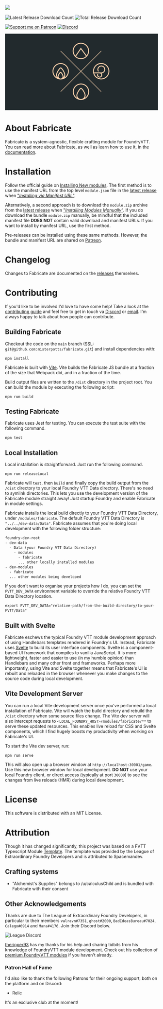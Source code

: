 ![](https://img.shields.io/endpoint?url=https%3A%2F%2Ffoundryshields.com%2Fversion%3Fstyle%3Dfor-the-badge%26url%3Dhttps%3A%2F%2Fgithub.com%2Fmisterpotts%2Ffabricate%2Freleases%2Flatest%2Fdownload%2Fmodule.json)
<!--- Downloads @ Latest Badge -->
![Latest Release Download Count](https://img.shields.io/github/downloads/misterpotts/fabricate/latest/total?sort=semver&style=for-the-badge)
![Total Release Download Count](https://img.shields.io/github/downloads/misterpotts/fabricate/total?label=total%20downloads&style=for-the-badge)
<!--- Social badges -->
[![Support me on Patreon](https://img.shields.io/endpoint.svg?url=https%3A%2F%2Fshieldsio-patreon.vercel.app%2Fapi%3Fusername%3Dmisterpotts%26type%3Dpatrons&style=for-the-badge)](https://patreon.com/misterpotts)
[![Discord](https://dcbadge.vercel.app/api/server/QNGn6cznJs)](https://discord.gg/QNGn6cznJs)

<!--- Forge Bazaar Install % Badge -->
<!--- replace <your-module-name> with the `name` in your manifest -->
<!--- ![Forge Installs](https://img.shields.io/badge/dynamic/json?label=Forge%20Installs&query=package.installs&suffix=%25&url=https%3A%2F%2Fforge-vtt.com%2Fapi%2Fbazaar%2Fpackage%2Ffabricate&colorB=4aa94a) -->

![](/screens/fabricate-repo-preview.png)

# About Fabricate

Fabricate is a system-agnostic, flexible crafting module for FoundryVTT. 
You can read more about Fabricate, as well as learn how to use it, in the [documentation](https://misterpotts.github.io/fabricate/).

# Installation

Follow the official guide on [Installing New modules](https://foundryvtt.com/article/modules/).
The first method is to use the manifest URL from the top level `module.json` file in the [latest release](https://github.com/misterpotts/fabricate/releases/latest) when ["_Installing via Manifest URL_"](https://foundryvtt.com/article/modules/).

Alternatively, a second approach is to download the `module.zip` archive from the [latest release](https://github.com/misterpotts/fabricate/releases/latest) when ["_Installing Modules Manually_"](https://foundryvtt.com/article/modules/).
If you do download the bundle `module.zip` manually, be mindful that the included manifest file **DOES NOT** contain valid download and manifest URLs.
If you want to install by manifest URL, use the first method.

Pre-releases can be installed using these same methods. 
However, the bundle and manifest URL are shared on [Patreon](https://www.patreon.com/posts/pre-release-76128822).

# Changelog

Changes to Fabricate are documented on the [releases](https://github.com/misterpotts/fabricate/releases) themselves.

# Contributing

If you'd like to be involved I'd love to have some help! 
Take a look at the [contributing guide](CONTRIBUTING.md) and feel free to get in touch va [Discord](discordapp.com/users/MisterPotts#0255) or [email](mailto:matt@mrpotts.uk).
I'm always happy to talk about how people can contribute.

## Building Fabricate

Checkout the code on the `main` branch (SSL: `git@github.com:misterpotts/fabricate.git`) and install dependencies with:

```shell
npm install
```

Fabricate is built with [Vite](https://vitejs.dev/).
Vite builds the Fabricate JS bundle at a fraction of the size that Webpack did, and in a fraction of the time.

Build output files are written to the `/dist` directory in the project root. 
You can build the module by executing the following script:

```shell
npm run build
```

## Testing Fabricate

Fabricate uses Jest for testing. 
You can execute the test suite with the following command.

```shell
npm test
```

## Local Installation

Local installation is straightforward.
Just run the following command.

```shell
npm run releaseLocal
```

Fabricate will `test`, then `build` and finally copy the build output from the `/dist` directory to your local Foundry VTT Data directory.
There's no need to symlink directories.
This lets you use the development version of the Fabricate module straight away!
Just startup Foundry and enable Fabricate in module settings.

Fabricate installs the local build directly to your Foundry VTT Data Directory, under `/modules/fabricate`.
The default Foundry VTT Data Directory is `"../../dev-data/Data"`.
Fabricate assumes that you're doing local development with the following folder structure:

```
foundry-dev-root
- dev-data
  - Data (your Foundry VTT Data Directory)
    - modules
      - fabricate
      ... other locally installed modules
- dev-modules
  - fabricate
  ... other modules being developed
```

If you don't want to organise your projects how I do, you can set the `FVTT_DEV_DATA` environment variable to override the relative Foundry VTT Data Directory location.

```shell
export FVTT_DEV_DATA="relative-path/from-the-build-directory/to-your-FVTT/Data"
```

## Built with Svelte

Fabricate eschews the typical Foundry VTT module development approach of using Handlebars templates rendered in Foundry's UI.
Instead, Fabricate uses [Svelte](https://svelte.dev/) to build its user interface components.
Svelte is a component-based UI framework that compiles to vanilla JavaScript.
It is more lightweight, faster and easier to use (in my humble opinion) than Handlebars and many other front end frameworks.
Perhaps more importantly, using Vite and Svelte together means that Fabricate's UI is rebuilt and reloaded in the browser whenever you make changes to the source code during local development.

## Vite Development Server

You can run a local Vite development server once you've performed a local installation of Fabricate.
Vite will watch the build directory and rebuild the `/dist` directory when some source files change.
The Vite dev server will also intercept requests to `<LOCAL_FOUNDRY_HOST>/modules/fabricate/**` to serve these updated resources.
This enables live reload for CSS and Svelte components, which I find hugely boosts my productivity when working on Fabricate's UI.

To start the Vite dev server, run:

```shell
npm run serve
```

This will also open up a browser window at `http://localhost:30001/game`.
Use this new browser window for local development.
**DO NOT** use your local Foundry client, or direct access (typically at port `30000`) to see the changes from live reloads (HMR) during local development.

# License

This software is distributed with an MIT License.

# Attribution

Though it has changed significantly, this project was based on a FVTT Typescript Module [Template](https://github.com/League-of-Foundry-Developers/foundry-typescript-template).
The template was provided by the League of Extraordinary Foundry Developers and is attributed to Spacemandev.

## Crafting systems

- "Alchemist's Supplies" belongs to /u/calculusChild and is bundled with Fabricate with their consent 

## Other Acknowledgements

Thanks are due to The League of Extraordinary Foundry Developers, in particular to their members `valravn#7351`, `ghost#2000`, `BadIdeasBureau#7024`, `Calego#0914` and `Mana#4176`. 
Join their Discord below.

![League Discord](https://discordapp.com/api/guilds/732325252788387980/widget.png?style=banner1)

[theripper93](https://theripper93.com/) has my thanks for his help and sharing tidbits from his knowledge of FoundryVTT module development. 
Check out his collection of [premium FoundryVTT modules](https://www.patreon.com/theripper93) if you haven't already.

### Patron Hall of Fame

I'd also like to thank the following Patrons for their ongoing support, both on the platform and on Discord:

- Relic

It's an exclusive club at the moment!  
